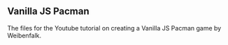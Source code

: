 ## Vanilla JS Pacman

The files for the Youtube tutorial on creating a Vanilla JS Pacman game by Weibenfalk.
